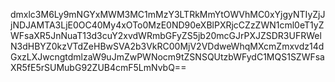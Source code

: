 dmxlc3M6Ly9mNGYxMWM3MC1mMzY3LTRkMmYtOWVhMC0xYjgyNTIyZjJjNDJAMTA3LjE0OC40My4xOTo0MzE0ND90eXBlPXRjcCZzZWN1cml0eT1yZWFsaXR5JnNuaT13d3cuY2xvdWRmbGFyZS5jb20mcGJrPXJZSDR3UFRWelN3dHBYZ0kzVTdZeHBwSVA2b3VkRC00MjV2VDdweWhqMXcmZmxvdz14dGxzLXJwcngtdmlzaW9uJmZwPWNocm9tZSNSQUtzbWFydC1MQS1SZWFsaXR5fE5rSUMubG92ZUB4cmF5LmNvbQ==
